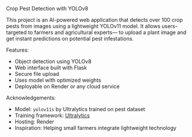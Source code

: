 Crop Pest Detection with YOLOv8

This project is an AI-powered web application that detects over 100 crop pests from images using a lightweight YOLOv11 model. 
It allows users- targeted to  farmers and agricultural experts— to upload a plant image and get instant predictions on potential pest infestations.

Features:
- Object detection using YOLOv8
- Web interface built with Flask
- Secure file upload
- Uses model with optimized weights
- Deployable on Render or any cloud service

Acknowledgements:
- Model: `yolov11s` by Ultralytics trained on pest dataset
- Training framework: [Ultralytics](https://github.com/ultralytics/ultralytics)
- Hosting: Render
- Inspiration: Helping small farmers integrate lightweight technology

